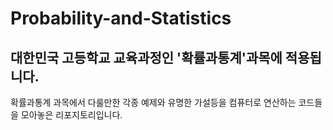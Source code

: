 # Probability-and-Statistics
## 대한민국 고등학교 교육과정인 '확률과통계'과목에 적용됩니다.


확률과통계 과목에서 다룰만한 각종 예제와 유명한 가설등을 컴퓨터로 연산하는 코드들을 모아놓은 리포지토리입니다. 
